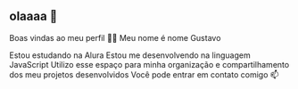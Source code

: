 ## olaaaa 👋

Boas vindas ao meu perfil 💙💙
Meu nome é nome Gustavo

Estou estudando na Alura
Estou me desenvolvendo na linguagem JavaScript
Utilizo esse espaço para minha organização e compartilhamento dos meu projetos desenvolvidos
Você pode entrar em contato comigo 📫
